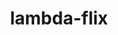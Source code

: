 ---
layout: "layouts/blog.njk"
title: "lambda-flix"
des: "Lambda-Flix is our TEAM BLOG with NETFLIX🎬 Theme, how we transform into impactful possibilities"
# pagination:
#   data: collections.blogpost
#   size: 3
#   alias: posts
---